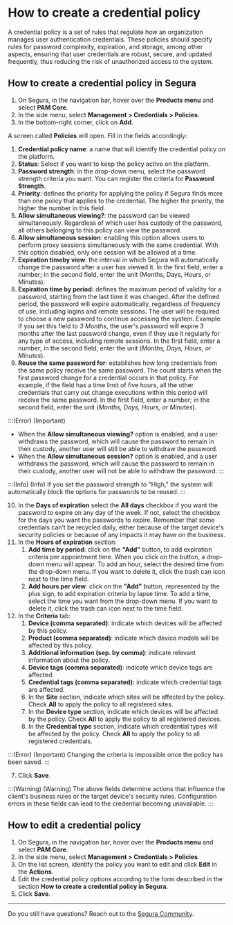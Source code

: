 # How to create a credential policy

A credential policy is a set of rules that regulate how an organization manages user authentication credentials. These policies should specify rules for password complexity, expiration, and storage, among other aspects, ensuring that user credentials are robust, secure, and updated frequently, thus reducing the risk of unauthorized access to the system.

## How to create a credential policy in Segura

1. On Segura, in the navigation bar, hover over the **Products menu** and select **PAM Core**.
2. In the side menu, select **Management > Credentials > Policies**.
3. In the bottom-right corner, click on **Add**.

A screen called **Policies** will open. Fill in the fields accordingly:

1. **Credential policy name**: a name that will identify the credential policy on the platform.
2. **Status**: Select if you want to keep the policy active on the platform.
3. **Password strength**: in the drop-down menu, select the password strength criteria you want. You can register the criteria for **Password Strength**.
4. **Priority**: defines the priority for applying the policy if Segura finds more than one policy that applies to the credential. The higher the priority, the higher the number in this field.
5. **Allow simultaneous viewing?**: the password can be viewed simultaneously. Regardless of which user has custody of the password, all others belonging to this policy can view the password.
6. **Allow simultaneous session**: enabling this option allows users to perform proxy sessions simultaneously with the same credential. With this option disabled, only one session will be allowed at a time.
7. **Expiration timeby view**: the interval in which Segura will automatically change the password after a user has viewed it. In the first field, enter a number; in the second field, enter the unit (Months, Days, Hours, or Minutes).
8. **Expiration time by period:** defines the maximum period of validity for a password, starting from the last time it was changed. After the defined period, the password will expire automatically, regardless of frequency of use, including logins and remote sessions. The user will be required to choose a new password to continue accessing the system. Example: If you set this field to *3 Months*, the user's password will expire 3 months after the last password change, even if they use it regularly for any type of access, including remote sessions. In the first field, enter a number; in the second field, enter the unit (*Months, Days, Hours, or Minutes*).
9. **Reuse the same password for**: establishes how long credentials from the same policy receive the same password. The count starts when the first password change for a credential occurs in that policy. For example, if the field has a time limit of five hours, all the other credentials that carry out change executions within this period will receive the same password. In the first field, enter a number; in the second field, enter the unit (*Months, Days, Hours, or Minutes*).

:::(Error) (Important)
* When the **Allow simultaneous viewing?** option is enabled, and a user withdraws the password, which will cause the password to remain in their custody, another user will still be able to withdraw the password.
* When the **Allow simultaneous session?** option is enabled, and a user withdraws the password, which will cause the password to remain in their custody, another user will not be able to withdraw the password.
:::

:::(Info) (Info)
If you set the password strength to "High," the system will automatically block the options for passwords to be reused.
:::

10. In the **Days of expiration** select the **All days** checkbox if you want the password to expire on any day of the week. If not, select the checkbox for the days you want the passwords to expire. Remember that some credentials can’t be recycled daily, either because of the target device's security policies or because of any impacts it may have on the business.
5. In the **Hours of expiration** section:
    1. **Add time by period**: click on the **"Add"** button, to add expiration criteria per appointment time. When you click on the button, a drop-down menu will appear. To add an hour, select the desired time from the drop-down menu. If you want to delete it, click the trash can icon next to the time field.
    2. **Add hours per view**: click on the **"Add"** button, represented by the plus sign, to add expiration criteria by lapse time. To add a time, select the time you want from the drop-down menu. If you want to delete it, click the trash can icon next to the time field.
6. In the **Criteria** tab:
    1. **Device (comma separated)**: indicate which devices will be affected by this policy.
    2. **Product (comma separated)**: indicate which device models will be affected by this policy.
    3. **Additional information (sep. by comma)**: indicate relevant information about the policy.
    4. **Device tags (comma separated)**: indicate which device tags are affected.
    5. **Credential tags (comma separated):** indicate which credential tags are affected.
    6. In the **Site** section, indicate which sites will be affected by the policy. Check **All** to apply the policy to all registered sites.
    7. In the **Device type** section, indicate which devices will be affected by the policy. Check **All** to apply the policy to all registered devices.
    8. In the **Credential type** section, indicate which credential types will be affected by the policy. Check **All** to apply the policy to all registered credentials.

:::(Error) (Important)
Changing the criteria is impossible once the policy has been saved.
:::

7. Click **Save**.

:::(Warning) (Warning)
The above fields determine actions that influence the client's business rules or the target device's security rules. Configuration errors in these fields can lead to the credential becoming unavailable.
:::

## How to edit a credential policy

1. On Segura, in the navigation bar, hover over the **Products menu** and select **PAM Core**.
2. In the side menu, select **Management > Credentials > Policies**.
3. On the list screen, identify the policy you want to edit and click **Edit** in the **Actions**.
4. Edit the credential policy options according to the form described in the section **How to create a credential policy in Segura**.
5. Click **Save**.

---

Do you still have questions? Reach out to the [Segura Community](https://community.Segura.io/).